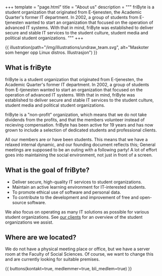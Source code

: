 +++
template = "page.html"
title = "About us"
description = """
friByte is a student organization that originated from E-tjenesten, the Academic Quarter's former IT department. In 2002, a group of students from E-tjenesten wanted to start an organization that focused on the operation of advanced IT systems. With that in mind, friByte was established to deliver secure and stable IT services to the student culture, student media and political student organizations.
"""
+++

{{ illustration(path="/img/illustrations/undraw_team.svg", alt="Maskoter som henger opp Linux distros. Illustrasjon") }}

## What is friByte

friByte is a student organization that originated from E-tjenesten, the Academic Quarter's former IT department. In 2002, a group of students from E-tjenesten wanted to start an organization that focused on the operation of advanced IT systems. With that in mind, friByte was established to deliver secure and stable IT services to the student culture, student media and political student organizations.

friByte is a "non-profit" organization, which means that we do not take dividends from the profits, and that the members volunteer instead of recieving compensation. friByte has been active for 19 years and has now grown to include a selection of dedicated students and professional clients.

All our members are or have been students. This means that we have a relaxed internal dynamic, and our founding document reflects this; General meetings are supposed to be an outing with a following party! A lot of effort goes into maintaining the social environment, not just in front of a screen.

## What is the goal of friByte?

- Deliver secure, high-quality IT services to student organizations.
- Maintain an active learning environment for IT-interested students.
- To promote ethical use of software and personal data.
- To contribute to the development and improvement of free and open-source software.

We also focus on operating as many IT solutions as possible for various student organizations. See [our clients](/en/our_clients) for an overview of the student organizations we assist.

## Where are we located?

We do not have a physical meeting place or office, but we have a server room at the Faculty of Social Sciences. Of course, we want to change this and are currently looking for suitable premises.

{{ buttons(kontakt=true, medlemmer=true, bli_medlem=true) }}

